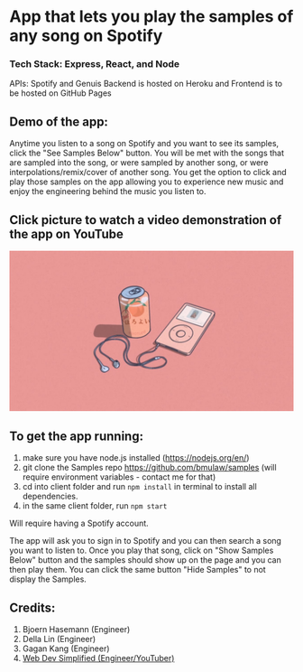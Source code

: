 # App that lets you play the samples of any song on Spotify

### Tech Stack: Express, React, and Node
APIs: Spotify and Genuis
Backend is hosted on Heroku and Frontend is to be hosted on GitHub Pages

## Demo of the app:
Anytime you listen to a song on Spotify and you want to see its samples, click the "See Samples Below" button. You will be met with the songs that are sampled into the song, or were sampled by another song, or were interpolations/remix/cover of another song. You get the option to click and play those samples on the app allowing you to experience new music and enjoy the engineering behind the music you listen to. 


## Click picture to watch a video demonstration of the app on YouTube
[![](thumbnail.jpeg)](https://youtu.be/as6JAZ-Bkak)


## To get the app running:

1. make sure you have node.js installed (https://nodejs.org/en/)
2. git clone the Samples repo https://github.com/bmulaw/samples (will require environment variables - contact me for that)
3. cd into client folder and run `npm install` in terminal to install all dependencies.
4. in the same client folder, run `npm start`

Will require having a Spotify account. 

The app will ask you to sign in to Spotify and you can then search a song you want to listen to. Once you play that song, click on "Show Samples Below" button and the samples should show up on the page and you can then play them. You can click the same button "Hide Samples" to not display the Samples.


## Credits:
1. Bjoern Hasemann (Engineer)
2. Della Lin (Engineer)
3. Gagan Kang (Engineer)
4. [Web Dev Simplified (Engineer/YouTuber)](https://www.youtube.com/watch?v=Xcet6msf3eE&ab_channel=WebDevSimplified)
